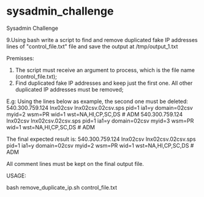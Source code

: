 # sysadmin_challenge
Sysadmin Challenge 

9.Using bash write a script to find and remove duplicated fake IP addresses lines of "control_file.txt" file and save the output at /tmp/output_1.txt

Premisses:

1) The script must receive an argument to process, which is the file name (control_file.txt);
2) Find duplicated fake IP addresses and keep just the first one. All other duplicated IP addresses must be removed;


E.g:
Using the lines below as example, the second one must be deleted:
540.300.759.124   lnx02csv lnx02csv.02csv.sps     pid=1  ia1=y domain=02csv        myid=2  wsm=PR wid=1 wst=NA,HI,CP,SC,DS # ADM 
540.300.759.124   lnx02csv lnx02csv.02csv.sps     pid=1  ia1=y domain=02csv        myid=3  wsm=PR wid=1 wst=NA,HI,CP,SC,DS # ADM 

The final expected result is:
540.300.759.124   lnx02csv lnx02csv.02csv.sps     pid=1  ia1=y domain=02csv        myid=2  wsm=PR wid=1 wst=NA,HI,CP,SC,DS # ADM
 

All comment lines must be kept on the final output file.

USAGE:

bash remove_duplicate_ip.sh control_file.txt
